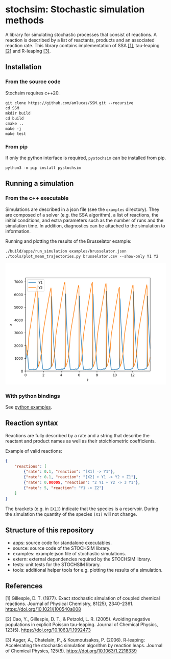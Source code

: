 # stochsim: Stochastic simulation methods

A library for simulating stochastic processes that consist of reactions.
A reaction is described by a list of reactants, products and an associated reaction rate.
This library contains implementation of SSA [[1]](#1), tau-leaping [[2]](#2) and R-leaping [[3]](#3).

## Installation

### From the source code

Stochsim requires c++20.

```shell
git clone https://github.com/amlucas/SSM.git --recursive
cd SSM
mkdir build
cd build
cmake ..
make -j
make test
```

### From pip

If only the python interface is required, `pystochsim` can be installed from pip.

```shell
python3 -m pip install pystochsim
```


## Running a simulation

### From the c++ executable

Simulations are described in a json file (see the `examples` directory).
They are composed of a solver (e.g. the SSA algorithm), a list of reactions, the initial conditions, and extra parameters such as the number of runs and the simulation time.
In addition, diagnostics can be attached to the simulation to information.

Running and plotting the results of the Brusselator example:
```shell
./build/apps/run_simulation examples/brusselator.json
./tools/plot_mean_trajectories.py brusselator.csv --show-only Y1 Y2
```

![brusselator](docs/images/brusselator.png)


### With python bindings

See [python examples](apps/python).


## Reaction syntax

Reactions are fully described by a rate and a string that describe the reactant and product names as well as their stoichiometric coefficients.

Example of valid reactions:
```json
{
    "reactions": [
        {"rate": 0.1, "reaction": "[X1] -> Y1"},
        {"rate": 0.1, "reaction": "[X2] + Y1 -> Y2 + Z1"},
        {"rate": 0.00005, "reaction": "2 Y1 + Y2 -> 3 Y1"},
        {"rate": 5, "reaction": "Y1 -> Z2"}
    ]
}
```

The brackets (e.g. in `[X1]`) indicate that the species is a reservoir.
During the simulation the quantity of the species `[X1]` will not change.


## Structure of this repository

* apps: source code for standalone executables.
* source: source code of the STOCHSIM library.
* examples: example json file of stochastic simulations.
* extern: external dependencies required by the STOCHSIM library.
* tests: unit tests for the STOCHSIM library.
* tools: additional helper tools for e.g. plotting the results of a simulation.

## References

<a id="1">[1]</a> 
Gillespie, D. T. (1977). 
Exact stochastic simulation of coupled chemical reactions. 
Journal of Physical Chemistry, 81(25), 2340–2361. 
https://doi.org/10.1021/j100540a008

<a id="2">[2]</a> 
Cao, Y., Gillespie, D. T., & Petzold, L. R. (2005). 
Avoiding negative populations in explicit Poisson tau-leaping. 
Journal of Chemical Physics, 123(5). 
https://doi.org/10.1063/1.1992473


<a id="3">[3]</a> 
Auger, A., Chatelain, P., & Koumoutsakos, P. (2006). 
R-leaping: Accelerating the stochastic simulation algorithm by reaction leaps. 
Journal of Chemical Physics, 125(8). 
https://doi.org/10.1063/1.2218339


